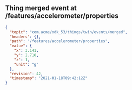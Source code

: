 ## Thing merged event at /features/accelerometer/properties

```json
{
  "topic": "com.acme/xdk_53/things/twin/events/merged",
  "headers": {},
  "path": "/features/accelerometer/properties",
  "value": {
    "x": 3.141,
    "y": 2.718,
    "z": 1,
    "unit": "g"
  },
  "revision": 42,
  "timestamp": "2021-01-18T09:42:12Z"
}
```
